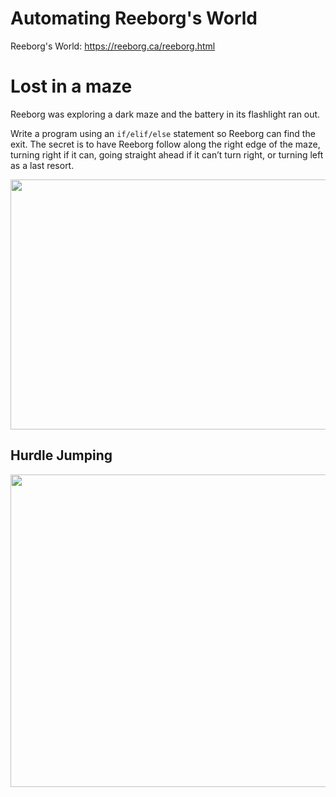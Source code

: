 # Automating Reeborg's World 

Reeborg's World: https://reeborg.ca/reeborg.html

# Lost in a maze

Reeborg was exploring a dark maze and the battery in its flashlight ran out.

Write a program using an `if/elif/else` statement so Reeborg can find the exit. The secret is to have Reeborg follow along the right edge of the maze, turning right if it can, going straight ahead if it can’t turn right, or turning left as a last resort.

<img src="https://github.com/user-attachments/assets/b0d39c3c-6b18-4c93-b1f2-274fc8243040" width="750" height="400"/>




## Hurdle Jumping

<img src="https://github.com/user-attachments/assets/58a1ebdb-1350-4325-9331-472d362332a1" width="750" height="500"/>



